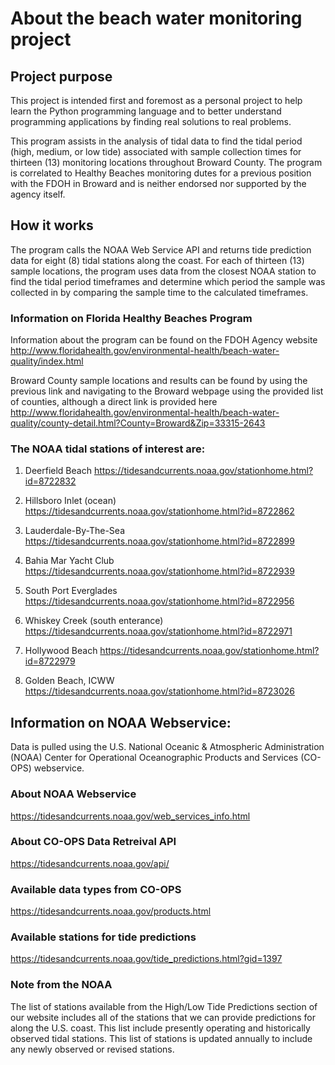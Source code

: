 # About the beach water monitoring project

## Project purpose 
This project is intended first and foremost as a personal project to help learn the Python programming language 
and to better understand programming applications by finding real solutions to real problems.

This program assists in the analysis of tidal data to find the tidal period (high, medium, or low tide) 
associated with sample collection times for thirteen (13) monitoring locations throughout Broward County. 
The program is correlated to Healthy Beaches monitoring dutes for a previous position with the FDOH in Broward 
and is neither endorsed nor supported by the agency itself.

## How it works
The program calls the NOAA Web Service API and returns tide prediction data for eight (8) tidal stations along 
the coast. For each of thirteen (13) sample locations, the program uses data from the closest NOAA station 
to find the tidal period timeframes and determine which period the sample was collected in by comparing the sample 
time to the calculated timeframes.

### Information on Florida Healthy Beaches Program
Information about the program can be found on the FDOH Agency website
http://www.floridahealth.gov/environmental-health/beach-water-quality/index.html

Broward County sample locations and results can be found by using the previous link and navigating to the Broward
webpage using the provided list of counties, although a direct link is provided here
http://www.floridahealth.gov/environmental-health/beach-water-quality/county-detail.html?County=Broward&Zip=33315-2643

### The NOAA tidal stations of interest are:

1) Deerfield Beach
https://tidesandcurrents.noaa.gov/stationhome.html?id=8722832

2) Hillsboro Inlet (ocean)
https://tidesandcurrents.noaa.gov/stationhome.html?id=8722862

3) Lauderdale-By-The-Sea
https://tidesandcurrents.noaa.gov/stationhome.html?id=8722899

4) Bahia Mar Yacht Club
https://tidesandcurrents.noaa.gov/stationhome.html?id=8722939

5) South Port Everglades
https://tidesandcurrents.noaa.gov/stationhome.html?id=8722956

6) Whiskey Creek (south enterance)
https://tidesandcurrents.noaa.gov/stationhome.html?id=8722971

7) Hollywood Beach
https://tidesandcurrents.noaa.gov/stationhome.html?id=8722979

8) Golden Beach, ICWW
https://tidesandcurrents.noaa.gov/stationhome.html?id=8723026

## Information on NOAA Webservice:
Data is pulled using the U.S. National Oceanic & Atmospheric Administration (NOAA) Center for Operational 
Oceanographic Products and Services (CO-OPS) webservice.

### About NOAA Webservice
https://tidesandcurrents.noaa.gov/web_services_info.html

### About CO-OPS Data Retreival API
https://tidesandcurrents.noaa.gov/api/

### Available data types from CO-OPS
https://tidesandcurrents.noaa.gov/products.html

### Available stations for tide predictions
https://tidesandcurrents.noaa.gov/tide_predictions.html?gid=1397

### Note from the NOAA
The list of stations available from the High/Low Tide Predictions section of our website includes all of the 
stations that we can provide predictions for along the U.S. coast. This list include presently operating and 
historically observed tidal stations. This list of stations is updated annually to include any newly observed 
or revised stations.
